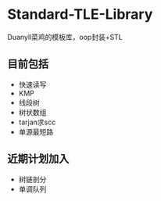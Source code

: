 # Standard-TLE-Library
Duanyll菜鸡的模板库，oop封装+STL
## 目前包括
- 快速读写
- KMP
- 线段树
- 树状数组
- tarjan求scc
- 单源最短路
## 近期计划加入
- 树链剖分
- 单调队列